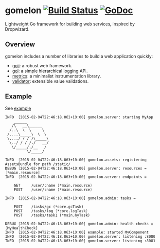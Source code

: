 # gomelon [![Build Status](https://travis-ci.org/goburrow/gomelon.svg)](https://travis-ci.org/goburrow/gomelon) [![GoDoc](https://godoc.org/github.com/goburrow/gomelon?status.svg)](https://godoc.org/github.com/goburrow/gomelon)
Lightweight Go framework for building web services, inspired by Dropwizard.

## Overview
gomelon includes a number of libraries to build a web application quickly:

* [goji](https://github.com/zenazn/goji): a robust web framework.
* [gol](https://github.com/goburrow/gol): a simple hierarchical logging API.
* [metrics](https://github.com/codahale/metrics): a minimalist instrumentation library.
* [validator](https://github.com/go-validator/validator): extensible value validations.


## Example
See [example](https://github.com/goburrow/gomelon/tree/master/example)

```
INFO  [2015-02-04T22:46:18.062+10:00] gomelon.server: starting MyApp
    ______
   /\   __\______
  /..\  \  \     \
 /....\_____\  \  \
 \..../ / / /\_____\
  \../ / / /./   __/
   \/_____/./__   /
          \/_____/

INFO  [2015-02-04T22:46:18.063+10:00] gomelon.assets: registering AssetsBundle for path /static/
DEBUG [2015-02-04T22:46:18.063+10:00] gomelon.server: resources = [*main.resource]
INFO  [2015-02-04T22:46:18.063+10:00] gomelon.server: endpoints =

    GET     /user/:name (*main.resource)
    POST    /user/:name (*main.resource)

INFO  [2015-02-04T22:46:18.063+10:00] gomelon.admin: tasks =

    POST    /tasks/gc (*core.gcTask)
    POST    /tasks/log (*core.logTask)
    POST    /tasks/task1 (*main.myTask)

DEBUG [2015-02-04T22:46:18.063+10:00] gomelon.admin: health checks = [MyHealthCheck]
INFO  [2015-02-04T22:46:18.063+10:00] example: started MyComponent
INFO  [2015-02-04T22:46:18.063+10:00] gomelon.server: listening :8080
INFO  [2015-02-04T22:46:18.063+10:00] gomelon.server: listening :8081
```
